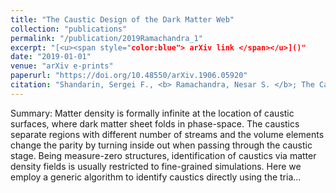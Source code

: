 ```yaml
---
title: "The Caustic Design of the Dark Matter Web"
collection: "publications"
permalink: "/publication/2019Ramachandra_1"
excerpt: "[<u><span style="color:blue"> arXiv link </span></u>]()"
date: "2019-01-01"
venue: "arXiv e-prints"
paperurl: "https://doi.org/10.48550/arXiv.1906.05920"
citation: "Shandarin, Sergei F., <b> Ramachandra, Nesar S. </b>; The Caustic Design of the Dark Matter Web, arXiv e-prints, 2019"
---
```



Summary: Matter density is formally infinite at the location of caustic surfaces, where dark matter sheet folds in phase-space. The caustics separate regions with different number of streams and the volume elements change the parity by turning inside out when passing through the caustic stage. Being measure-zero structures, identification of caustics via matter density fields is usually restricted to fine-grained simulations. Here we employ a generic algorithm to identify caustics directly using the tria...